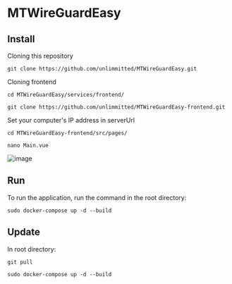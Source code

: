 # MTWireGuardEasy

## Install
Cloning this repository
```console
git clone https://github.com/unlimmitted/MTWireGuardEasy.git
```

Cloning frontend
```console
cd MTWireGuardEasy/services/frontend/
```
```console
git clone https://github.com/unlimmitted/MTWireGuardEasy-frontend.git
```

Set your computer's IP address in serverUrl

```console
cd MTWireGuardEasy-frontend/src/pages/
```

```console
nano Main.vue
```

![image](https://github.com/unlimmitted/MTWireGuardEasy/assets/108941648/5458be9a-ea27-44a1-adf1-b28b8d29c3a2)

## Run
To run the application, run the command in the root directory:
```console
sudo docker-compose up -d --build
```

## Update

In root directory:
```console
git pull
```
```console
sudo docker-compose up -d --build
```
